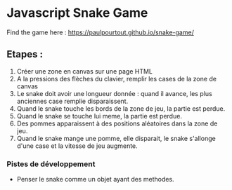 # Javascript Snake Game

Find the game here : https://paulpourtout.github.io/snake-game/

## Etapes :
1. Créer une zone en canvas sur une page HTML
2. A la pressions des flèches du clavier, remplir les cases de la zone de canvas
3. Le snake doit avoir une longueur donnée : quand il avance, les plus anciennes case remplie disparaissent.
4. Quand le snake touche les bords de la zone de jeu, la partie est perdue.
5. Quand le snake se touche lui meme, la partie est perdue.
6. Des pommes apparaissent à des positions aléatoires dans la zone de jeu.
7. Quand le snake mange une pomme, elle disparait, le snake s'allonge d'une case et la vitesse de jeu augmente.

### Pistes de développement
* Penser le snake comme un objet ayant des methodes.
